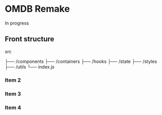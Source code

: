 # OMDB Remake

In progress
## Front structure
src

├── /components
├── /containers
├── /hooks
├── /state
├── /styles
├── /utils
└── index.js

### Item 2

### Item 3
### Item 4

